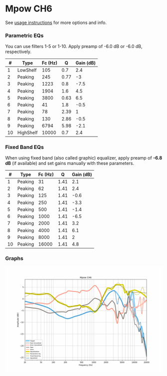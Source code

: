 # Mpow CH6
See [usage instructions](https://github.com/jaakkopasanen/AutoEq#usage) for more options and info.

### Parametric EQs
You can use filters 1-5 or 1-10. Apply preamp of -6.0 dB or -6.0 dB, respectively.

|   # | Type      |   Fc (Hz) |    Q |   Gain (dB) |
|-----|-----------|-----------|------|-------------|
|   1 | LowShelf  |       105 | 0.7  |         2.4 |
|   2 | Peaking   |       245 | 0.77 |        -3   |
|   3 | Peaking   |      1223 | 0.8  |        -7.5 |
|   4 | Peaking   |      1904 | 1.6  |         4.5 |
|   5 | Peaking   |      3800 | 0.63 |         6.5 |
|   6 | Peaking   |        41 | 1.8  |        -0.5 |
|   7 | Peaking   |        78 | 2.39 |         1   |
|   8 | Peaking   |       130 | 2.86 |        -0.5 |
|   9 | Peaking   |      6794 | 5.98 |        -2.1 |
|  10 | HighShelf |     10000 | 0.7  |         2.4 |

### Fixed Band EQs
When using fixed band (also called graphic) equalizer, apply preamp of **-6.8 dB** (if available) and set gains manually with these parameters.

|   # | Type    |   Fc (Hz) |    Q |   Gain (dB) |
|-----|---------|-----------|------|-------------|
|   1 | Peaking |        31 | 1.41 |         2.1 |
|   2 | Peaking |        62 | 1.41 |         2.4 |
|   3 | Peaking |       125 | 1.41 |        -0.6 |
|   4 | Peaking |       250 | 1.41 |        -3.3 |
|   5 | Peaking |       500 | 1.41 |        -1.4 |
|   6 | Peaking |      1000 | 1.41 |        -6.5 |
|   7 | Peaking |      2000 | 1.41 |         3.2 |
|   8 | Peaking |      4000 | 1.41 |         6.1 |
|   9 | Peaking |      8000 | 1.41 |         2   |
|  10 | Peaking |     16000 | 1.41 |         4.8 |

### Graphs
![](./Mpow%20CH6.png)
